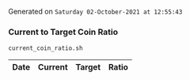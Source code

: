 Generated on `Saturday 02-October-2021 at 12:55:43`

### Current to Target Coin Ratio
`current_coin_ratio.sh`

Date|Current|Target|Ratio
---|---|---|---
